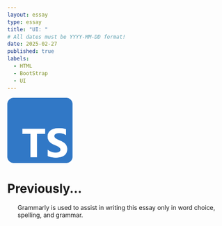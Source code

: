 ```yaml
---
layout: essay
type: essay
title: "UI: "
# All dates must be YYYY-MM-DD format!
date: 2025-02-27
published: true
labels:
  - HTML
  - BootStrap
  - UI
---
```


<img width="150px" class="rounded float-start pe-4" src="../img/reflect-ts/TypeScriptSquare.png">

# Previously...

<ul>Grammarly is used to assist in writing this essay only in word choice, spelling, and grammar.</ul>
